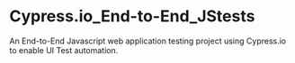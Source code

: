 # Cypress.io_End-to-End_JStests
An End-to-End Javascript web application testing project using Cypress.io to enable UI Test automation.
